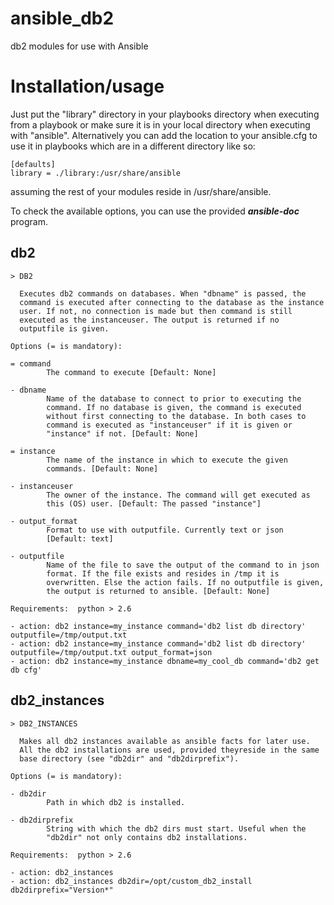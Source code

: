 ansible_db2
===========

db2 modules for use with Ansible

# Installation/usage

Just put the "library" directory in your playbooks directory when executing from a playbook or make sure it is in your local directory when executing with "ansible".
Alternatively you can add the location to your ansible.cfg to use it in playbooks which are in a different directory like so:

```
[defaults]
library = ./library:/usr/share/ansible
```

assuming the rest of your modules reside in /usr/share/ansible.

To check the available options, you can use the provided ***ansible-doc*** program.

## db2

```
> DB2

  Executes db2 commands on databases. When "dbname" is passed, the
  command is executed after connecting to the database as the instance
  user. If not, no connection is made but then command is still
  executed as the instanceuser. The output is returned if no
  outputfile is given.

Options (= is mandatory):

= command
        The command to execute [Default: None]

- dbname
        Name of the database to connect to prior to executing the
        command. If no database is given, the command is executed
        without first connecting to the database. In both cases to
        command is executed as "instanceuser" if it is given or
        "instance" if not. [Default: None]

= instance
        The name of the instance in which to execute the given
        commands. [Default: None]

- instanceuser
        The owner of the instance. The command will get executed as
        this (OS) user. [Default: The passed "instance"]

- output_format
        Format to use with outputfile. Currently text or json
        [Default: text]

- outputfile
        Name of the file to save the output of the command to in json
        format. If the file exists and resides in /tmp it is
        overwritten. Else the action fails. If no outputfile is given,
        the output is returned to ansible. [Default: None]

Requirements:  python > 2.6

- action: db2 instance=my_instance command='db2 list db directory' outputfile=/tmp/output.txt
- action: db2 instance=my_instance command='db2 list db directory' outputfile=/tmp/output.txt output_format=json
- action: db2 instance=my_instance dbname=my_cool_db command='db2 get db cfg'
```

## db2_instances

```
> DB2_INSTANCES

  Makes all db2 instances available as ansible facts for later use.
  All the db2 installations are used, provided theyreside in the same
  base directory (see "db2dir" and "db2dirprefix").

Options (= is mandatory):

- db2dir
        Path in which db2 is installed.

- db2dirprefix
        String with which the db2 dirs must start. Useful when the
        "db2dir" not only contains db2 installations.

Requirements:  python > 2.6

- action: db2_instances
- action: db2_instances db2dir=/opt/custom_db2_install db2dirprefix="Version*"
```
